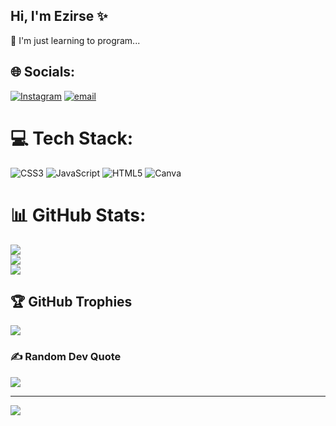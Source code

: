 ## Hi, I'm Ezirse ✨

👾 I'm just learning to program...


## 🌐 Socials:
[![Instagram](https://img.shields.io/badge/Instagram-%23E4405F.svg?logo=Instagram&logoColor=white)](https://instagram.com/ssezi.ww) [![email](https://img.shields.io/badge/Email-D14836?logo=gmail&logoColor=white)](mailto:loriii312313@gmail.com) 

# 💻 Tech Stack:
![CSS3](https://img.shields.io/badge/css3-%231572B6.svg?style=for-the-badge&logo=css3&logoColor=white) ![JavaScript](https://img.shields.io/badge/javascript-%23323330.svg?style=for-the-badge&logo=javascript&logoColor=%23F7DF1E) ![HTML5](https://img.shields.io/badge/html5-%23E34F26.svg?style=for-the-badge&logo=html5&logoColor=white) ![Canva](https://img.shields.io/badge/Canva-%2300C4CC.svg?style=for-the-badge&logo=Canva&logoColor=white)
# 📊 GitHub Stats:
![](https://github-readme-stats.vercel.app/api?username=sezi318&theme=dracula&hide_border=false&include_all_commits=false&count_private=false)<br/>
![](https://nirzak-streak-stats.vercel.app/?user=sezi318&theme=dracula&hide_border=false)<br/>
![](https://github-readme-stats.vercel.app/api/top-langs/?username=sezi318&theme=dracula&hide_border=false&include_all_commits=false&count_private=false&layout=compact)

## 🏆 GitHub Trophies
![](https://github-profile-trophy.vercel.app/?username=sezi318&theme=dracula&no-frame=false&no-bg=false&margin-w=4)

### ✍️ Random Dev Quote
![](https://quotes-github-readme.vercel.app/api?type=horizontal&theme=tokyonight)

---
[![](https://visitcount.itsvg.in/api?id=sezi318&icon=0&color=0)](https://visitcount.itsvg.in)

<!-- Proudly created with GPRM ( https://gprm.itsvg.in ) -->
